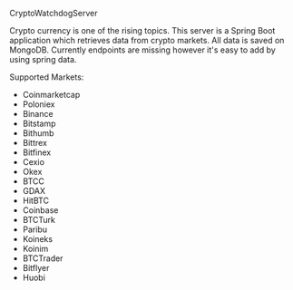 CryptoWatchdogServer

Crypto currency is one of the rising topics. This server is a Spring Boot application which retrieves data from crypto markets. All data is saved on MongoDB. Currently endpoints are missing however it's easy to add by using spring data.

Supported Markets:

- Coinmarketcap
- Poloniex
- Binance
- Bitstamp
- Bithumb
- Bittrex
- Bitfinex
- Cexio
- Okex
- BTCC
- GDAX
- HitBTC
- Coinbase
- BTCTurk
- Paribu
- Koineks
- Koinim
- BTCTrader
- Bitflyer
- Huobi 